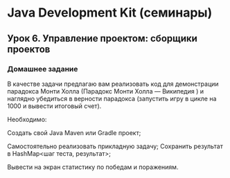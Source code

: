 # Java Development Kit (семинары)
## Урок 6. Управление проектом: сборщики проектов
### Домашнее задание 

В качестве задачи предлагаю вам реализовать код для демонстрации парадокса Монти Холла (Парадокс Монти Холла — Википедия ) и наглядно убедиться в верности парадокса (запустить игру в цикле на 1000 и вывести итоговый счет).

Необходимо:

Создать свой Java Maven или Gradle проект;

Самостоятельно реализовать прикладную задачу;
Сохранить результат в HashMap<шаг теста, результат>;

Вывести на экран статистику по победам и поражениям.
